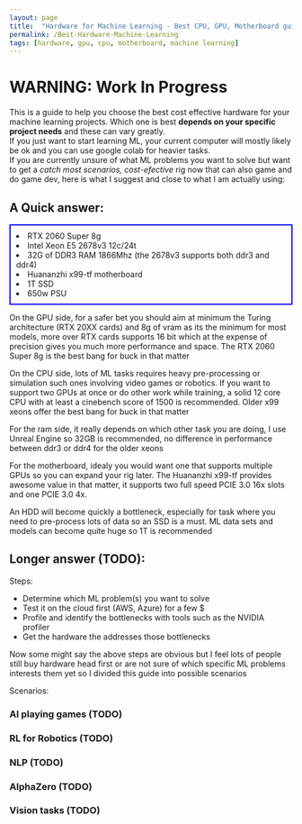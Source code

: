 ```yaml
---
layout: page
title:  "Hardware for Machine Learning - Best CPU, GPU, Motherboard guide"
permalink: /Best-Hardware-Machine-Learning
tags: [hardware, gpu, cpu, motherboard, machine learning]
---
```


# WARNING: Work In Progress

This is a guide to help you choose the best cost effective hardware for your machine learning projects.
Which one is best **depends on your specific project needs** and these can vary greatly.<br>
If you just want to start learning ML, your current computer will mostly likely be ok and you can use google colab for heavier tasks.
<br>
 If you are currently unsure of what ML problems you want to solve but want to get a *catch most scenarios, cost-efective* rig now that can also game and do game dev, here is what I suggest and close to what I am actually using:

## A Quick answer:

<ul style="list-style-position:inside; padding: 10px; border: 2px solid blue;">
<li>RTX 2060 Super 8g</li>
<li>Intel Xeon E5 2678v3 12c/24t</li>
<li> 32G of DDR3 RAM 1866Mhz 
    (the 2678v3 supports both ddr3 and ddr4)</li>
<li>Huananzhi x99-tf motherboard</li>
<li> 1T SSD</li>
<li>650w PSU</li>
</ul>

On the GPU side, for a safer bet you should aim at minimum the Turing architecture (RTX 20XX cards) and 8g of vram as its the minimum for most models, more over RTX cards supports 16 bit which at the expense of precision gives you much more performance and space. The RTX 2060 Super 8g is the best bang for buck in that matter<br>

On the CPU side, lots of ML tasks requires heavy pre-processing or simulation such ones involving video games or robotics. If you want to support two GPUs at once or do other work while training, a solid 12 core CPU with at least a cinebench score of 1500 is recommended. Older x99 xeons offer the best bang for buck in that matter

For the ram side, it really depends on which other task you are doing, I use Unreal Engine so 32GB is recommended, no difference in performance between ddr3 or ddr4 for the older xeons

For the motherboard, idealy you would want one that supports multiple GPUs so you can expand your rig later. The Huananzhi x99-tf provides awesome value in that matter, it supports two full speed PCIE 3.0 16x slots and one PCIE 3.0 4x.

An HDD will become quickly a bottleneck, especially for task where you need to pre-process lots of data so an SSD is a must. ML data sets and models can become quite huge so 1T is recommended


## Longer answer (TODO):

Steps:
*   Determine which ML problem(s) you want to solve
*   Test it on the cloud first (AWS, Azure) for a few $
*   Profile and identify the bottlenecks with tools such as the NVIDIA profiler
*   Get the hardware the addresses those bottlenecks

Now some might say the above steps are obvious but I feel lots of people still buy hardware head first or are not sure of which specific ML problems interests them yet so I divided this guide into possible scenarios

Scenarios:
### AI playing games (TODO)
### RL for Robotics (TODO)
### NLP (TODO)
### AlphaZero (TODO)
### Vision tasks (TODO)